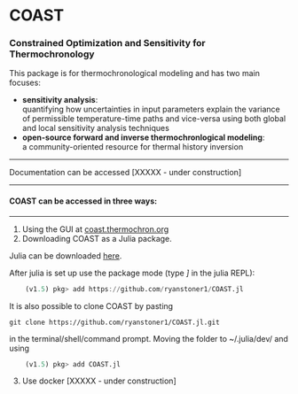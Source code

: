 # COAST
### Constrained Optimization and Sensitivity for Thermochronology

This package is for thermochronological modeling and has two main focuses: 

- **sensitivity analysis**:  
quantifying how uncertainties in input parameters explain the variance of permissible temperature-time paths and vice-versa using both global and local sensitivity analysis techniques
- **open-source forward and inverse thermochronlogical modeling**:  
a community-oriented resource for thermal history inversion
---

Documentation can be accessed [XXXXX - under construction]

---
#### **COAST** can be accessed in three ways:
---
1. Using the GUI at [coast.thermochron.org](coast.thermochron.org "COAST")
2. Downloading COAST as a Julia package.  

Julia can be downloaded [here](https://julialang.org/downloads/ "available for Mac, Linux, Windows").  

After julia is set up use the package mode (type *]* in the julia REPL):
```julia
    (v1.5) pkg> add https://github.com/ryanstoner1/COAST.jl
```  

It is also possible to clone COAST by pasting
```shell
git clone https://github.com/ryanstoner1/COAST.jl.git
```
in the terminal/shell/command prompt. Moving the folder to ~/.julia/dev/ and using
```julia
    (v1.5) pkg> add COAST.jl
```

3. Use docker [XXXXX - under construction]
